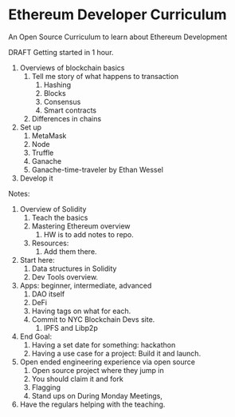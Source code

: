 # Ethereum Developer Curriculum
An Open Source Curriculum to learn about Ethereum Development

DRAFT
Getting started in 1 hour. 
1. Overviews of blockchain basics
    1. Tell me story of what happens to transaction
        1. Hashing
        2. Blocks
        3. Consensus
        4. Smart contracts
    2. Differences in chains
2. Set up
    1. MetaMask
    2. Node
    3. Truffle
    4. Ganache
    5. Ganache-time-traveler by Ethan Wessel
3. Develop it

Notes:
1. Overview of Solidity
    1. Teach the basics
    2. Mastering Ethereum overview
        1. HW is to add notes to repo.
    3. Resources: 
        1. Add them there.
2. Start here:
    1. Data structures in Solidity 
    2. Dev Tools overview.
3. Apps: beginner, intermediate, advanced
    1. DAO itself
    2. DeFi
    3. Having tags on what for each.
    4.  Commit to NYC Blockchain Devs site.
        1. IPFS and Libp2p
4. End Goal: 
    1. Having a set date for something: hackathon
    2. Having a use case for a project: Build it and launch.
5. Open ended engineering experience via open source
    1. Open source project where they jump in
    2. You should claim it and fork
    3. Flagging
    4. Stand ups on During Monday Meetings,
6. Have the regulars helping with the teaching.

